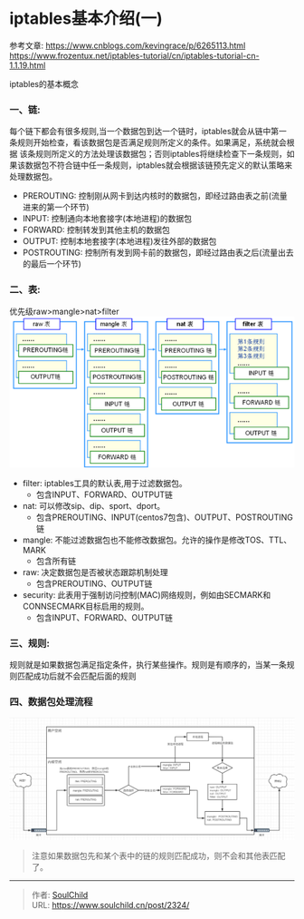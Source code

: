 # iptables基本介绍(一)

<!--more-->
参考文章: 
https://www.cnblogs.com/kevingrace/p/6265113.html
https://www.frozentux.net/iptables-tutorial/cn/iptables-tutorial-cn-1.1.19.html

iptables的基本概念
### 一、链:
每个链下都会有很多规则,当一个数据包到达一个链时，iptables就会从链中第一条规则开始检查，看该数据包是否满足规则所定义的条件。如果满足，系统就会根据 该条规则所定义的方法处理该数据包；否则iptables将继续检查下一条规则，如果该数据包不符合链中任一条规则，iptables就会根据该链预先定义的默认策略来处理数据包。

- PREROUTING: 控制刚从网卡到达内核时的数据包，即经过路由表之前(流量进来的第一个环节)
- INPUT: 控制通向本地套接字(本地进程)的数据包
- FORWARD: 控制转发到其他主机的数据包
- OUTPUT: 控制本地套接字(本地进程)发往外部的数据包
- POSTROUTING: 控制所有发到网卡前的数据包，即经过路由表之后(流量出去的最后一个环节)

### 二、表: 
优先级raw>mangle>nat>filter
![31190-9qlptu8yskf.png](images/812870840.png "812870840")
- filter: iptables工具的默认表,用于过滤数据包。
  - 包含INPUT、FORWARD、OUTPUT链
- nat: 可以修改sip、dip、sport、dport。
  - 包含PREROUTING、INPUT(centos7包含)、OUTPUT、POSTROUTING链
- mangle: 不能过滤数据包也不能修改数据包。允许的操作是修改TOS、TTL、MARK
  - 包含所有链
- raw: 决定数据包是否被状态跟踪机制处理
  - 包含PREROUTING、OUTPUT链
- security: 此表用于强制访问控制(MAC)网络规则，例如由SECMARK和CONNSECMARK目标启用的规则。
  - 包含INPUT、FORWARD、OUTPUT链

### 三、规则:
规则就是如果数据包满足指定条件，执行某些操作。规则是有顺序的，当某一条规则匹配成功后就不会匹配后面的规则


### 四、数据包处理流程
![48851-gwmc7hqmx8f.png](images/1792231896.png "1792231896")
> 注意如果数据包先和某个表中的链的规则匹配成功，则不会和其他表匹配了。





---

> 作者: [SoulChild](https://www.soulchild.cn)  
> URL: https://www.soulchild.cn/post/2324/  


